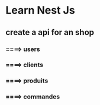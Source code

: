 # Learn Nest Js 
##  create a api for an shop 
### ====> users
### ====> clients
### ====> produits
### ====> commandes
